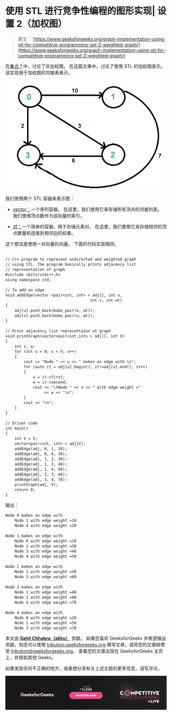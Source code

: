 # 使用 STL 进行竞争性编程的图形实现| 设置 2（加权图）

> 原文： [https://www.geeksforgeeks.org/graph-implementation-using-stl-for-competitive-programming-set-2-weighted-graph/](https://www.geeksforgeeks.org/graph-implementation-using-stl-for-competitive-programming-set-2-weighted-graph/)

在[集合 1](https://www.geeksforgeeks.org/graph-representation-using-stl-for-competitive-programming-set-1-dfs-of-unweighted-and-undirected/) 中，讨论了非加权图。 在这篇文章中，讨论了使用 STL 的加权图表示。 该实现用于加权图的邻接表表示。

![graph-stl](img/891edf22b79b6d7f0e1033b3df3464d0.png)

我们使用两个 STL 容器来表示图：

*   [vector：](http://quiz.geeksforgeeks.org/vector-sequence-containers-the-c-standard-template-library-stl-set-1/)一个序列容器。 在这里，我们使用它来存储所有顶点的邻接列表。 我们使用顶点数作为该向量的索引。

*   [对：](http://quiz.geeksforgeeks.org/pair-simple-containers-the-c-standard-template-library-stl/)一个简单的容器，用于存储元素对。 在这里，我们使用它来存储相邻的顶点数量和连接到相邻边的权重。

这个想法是使用一对向量的向量。 下面的代码实现相同。

```

// C++ program to represent undirected and weighted graph 
// using STL. The program basically prints adjacency list 
// representation of graph 
#include <bits/stdc++.h> 
using namespace std; 

// To add an edge 
void addEdge(vector <pair<int, int> > adj[], int u, 
                                     int v, int wt) 
{ 
    adj[u].push_back(make_pair(v, wt)); 
    adj[v].push_back(make_pair(u, wt)); 
} 

// Print adjacency list representaion ot graph 
void printGraph(vector<pair<int,int> > adj[], int V) 
{ 
    int v, w; 
    for (int u = 0; u < V; u++) 
    { 
        cout << "Node " << u << " makes an edge with \n"; 
        for (auto it = adj[u].begin(); it!=adj[u].end(); it++) 
        { 
            v = it->first; 
            w = it->second; 
            cout << "\tNode " << v << " with edge weight ="
                 << w << "\n"; 
        } 
        cout << "\n"; 
    } 
} 

// Driver code 
int main() 
{ 
    int V = 5; 
    vector<pair<int, int> > adj[V]; 
    addEdge(adj, 0, 1, 10); 
    addEdge(adj, 0, 4, 20); 
    addEdge(adj, 1, 2, 30); 
    addEdge(adj, 1, 3, 40); 
    addEdge(adj, 1, 4, 50); 
    addEdge(adj, 2, 3, 60); 
    addEdge(adj, 3, 4, 70); 
    printGraph(adj, V); 
    return 0; 
} 

```

输出：

```
Node 0 makes an edge with 
    Node 1 with edge weight =10
    Node 4 with edge weight =20

Node 1 makes an edge with 
    Node 0 with edge weight =10
    Node 2 with edge weight =30
    Node 3 with edge weight =40
    Node 4 with edge weight =50

Node 2 makes an edge with 
    Node 1 with edge weight =30
    Node 3 with edge weight =60

Node 3 makes an edge with 
    Node 1 with edge weight =40
    Node 2 with edge weight =60
    Node 4 with edge weight =70

Node 4 makes an edge with 
    Node 0 with edge weight =20
    Node 1 with edge weight =50
    Node 3 with edge weight =70

```

本文由 **[Sahil Chhabra（akku）](https://practice.geeksforgeeks.org/user-profile.php?user=sahil_coder)** 贡献。 如果您喜欢 GeeksforGeeks 并希望做出贡献，则还可以使用 [tribution.geeksforgeeks.org](http://www.contribute.geeksforgeeks.org) 撰写文章，或将您的文章邮寄至 tribution@geeksforgeeks.org。 查看您的文章出现在 GeeksforGeeks 主页上，并帮助其他 Geeks。

如果发现任何不正确的地方，或者想分享有关上述主题的更多信息，请写评论。

![competitive-programming-img](img/5211864e7e7a28eeeb039fa5d6073a24.png)